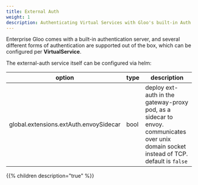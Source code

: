 ```yaml
---
title: External Auth
weight: 1
description: Authenticating Virtual Services with Gloo's built-in Auth server, which supports several types of auth. 	
---
```


Enterprise Gloo comes with a built-in authentication server, and several different forms of authentication are 
supported out of the box, which can be configured per **VirtualService**. 

The external-auth service itself can be configured via helm:

| option                                                    | type     | description                                                                                                                                                                                                                                                    |
| --------------------------------------------------------- | -------- | -------------------------------------------------------------------------------------------------------------------------------------------------------------------------------------------------------------------------------------------------------------- |
| global.extensions.extAuth.envoySidecar                    | bool     | deploy ext-auth in the gateway-proxy pod, as a sidecar to envoy. communicates over unix domain socket instead of TCP. default is `false` |


{{% children description="true" %}}
